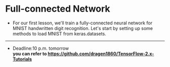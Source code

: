 # Full-connected Network
* For our first lesson, we'll train a fully-connected neural network for MNIST handwritten digit recognition. Let's start by setting up some methods to load MNIST from keras.datasets.
- - -  
* Deadline:10 p.m. tomorrow   
**you can refer to https://github.com/dragen1860/TensorFlow-2.x-Tutorials**
